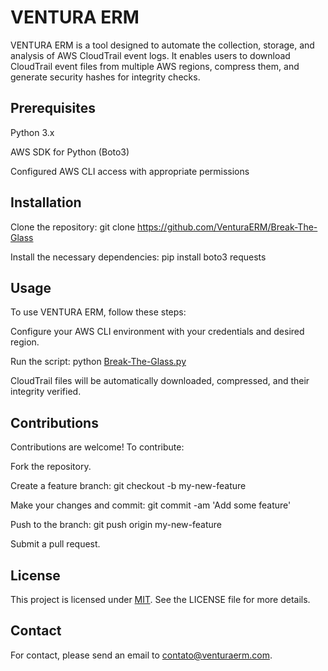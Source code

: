 # VENTURA ERM
VENTURA ERM is a tool designed to automate the collection, storage, and analysis of AWS CloudTrail event logs. It enables users to download CloudTrail event files from multiple AWS regions, compress them, and generate security hashes for integrity checks.

## Prerequisites
Python 3.x

AWS SDK for Python (Boto3)

Configured AWS CLI access with appropriate permissions


## Installation
Clone the repository: git clone https://github.com/VenturaERM/Break-The-Glass

Install the necessary dependencies: pip install boto3 requests

## Usage
To use VENTURA ERM, follow these steps:

Configure your AWS CLI environment with your credentials and desired region.

Run the script: python [Break-The-Glass.py](https://github.com/VenturaERM/Break-The-Glass/blob/main/break_the_glass.py)

CloudTrail files will be automatically downloaded, compressed, and their integrity verified.

## Contributions
Contributions are welcome! To contribute:

Fork the repository.

Create a feature branch: git checkout -b my-new-feature

Make your changes and commit: git commit -am 'Add some feature'

Push to the branch: git push origin my-new-feature

Submit a pull request.

## License
This project is licensed under [MIT](https://github.com/VenturaERM/Break-The-Glass/blob/main/LICENSE). 
See the LICENSE file for more details.

## Contact
For contact, please send an email to [contato@venturaerm.com](https://venturaerm.com/contact_us).
